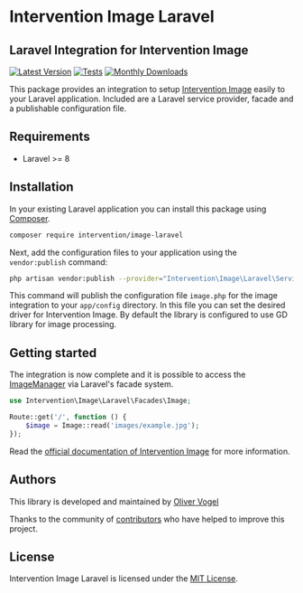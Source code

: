 # Intervention Image Laravel
## Laravel Integration for Intervention Image

[![Latest Version](https://img.shields.io/packagist/v/intervention/image-laravel.svg)](https://packagist.org/packages/intervention/image-laravel)
[![Tests](https://github.com/Intervention/image-laravel/actions/workflows/build.yml/badge.svg)](https://github.com/Intervention/image-laravel/actions/workflows/build.yml)
[![Monthly Downloads](https://img.shields.io/packagist/dm/intervention/image-laravel.svg)](https://packagist.org/packages/intervention/image-laravel/stats)

This package provides an integration to setup [Intervention
Image](https://image.intervention.io) easily to your Laravel application.
Included are a Laravel service provider, facade and a publishable configuration
file.

## Requirements

- Laravel >= 8

## Installation

In your existing Laravel application you can install this package using [Composer](https://getcomposer.org).

```bash
composer require intervention/image-laravel
```

Next, add the configuration files to your application using the `vendor:publish` command:

```bash
php artisan vendor:publish --provider="Intervention\Image\Laravel\ServiceProvider"
```

This command will publish the configuration file `image.php` for the image
integration to your `app/config` directory. In this file you can set the
desired driver for Intervention Image. By default the library is configured 
to use GD library for image processing.

## Getting started

The integration is now complete and it is possible to access the [ImageManager](https://image.intervention.io/v3/basics/instantiation)
via Laravel's facade system.

```php
use Intervention\Image\Laravel\Facades\Image;

Route::get('/', function () {
    $image = Image::read('images/example.jpg');
});
```

Read the [official documentation of Intervention Image](https://image.intervention.io) for more information.

## Authors

This library is developed and maintained by [Oliver Vogel](https://intervention.io)

Thanks to the community of [contributors](https://github.com/Intervention/image-laravel/graphs/contributors) who have helped to improve this project.

## License

Intervention Image Laravel is licensed under the [MIT License](LICENSE).
